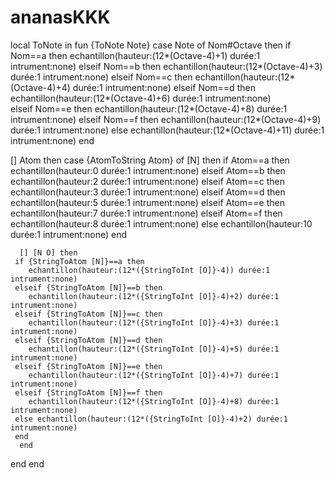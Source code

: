 ananasKKK
=========
local ToNote in
fun {ToNote Note}
   case Note of Nom#Octave then
      if Nom==a then
	 echantillon(hauteur:(12*(Octave-4)+1) durée:1 intrument:none)
      elseif Nom==b then
	 echantillon(hauteur:(12*(Octave-4)+3) durée:1 intrument:none)
      elseif Nom==c then
	 echantillon(hauteur:(12*(Octave-4)+4) durée:1 intrument:none)
      elseif Nom==d then
	 echantillon(hauteur:(12*(Octave-4)+6) durée:1 intrument:none)	 
      elseif Nom==e then
	 echantillon(hauteur:(12*(Octave-4)+8) durée:1 intrument:none)
      elseif Nom==f then
	 echantillon(hauteur:(12*(Octave-4)+9) durée:1 intrument:none)
      else echantillon(hauteur:(12*(Octave-4)+11) durée:1 intrument:none)
      end
      
   [] Atom then
      case {AtomToString Atom} of [N] then
	 if Atom==a then echantillon(hauteur:0 durée:1 intrument:none)
	 elseif Atom==b then echantillon(hauteur:2 durée:1 intrument:none)
	 elseif Atom==c then echantillon(hauteur:3 durée:1 intrument:none)
	 elseif Atom==d then echantillon(hauteur:5 durée:1 intrument:none)
	 elseif Atom==e then echantillon(hauteur:7 durée:1 intrument:none)
	 elseif Atom==f then echantillon(hauteur:8 durée:1 intrument:none)
	 else echantillon(hauteur:10 durée:1 intrument:none)
	 end
	 
      [] [N O] then
	 if {StringToAtom [N]}==a then
	    echantillon(hauteur:(12*({StringToInt [O]}-4)) durée:1 intrument:none)
	 elseif {StringToAtom [N]}==b then
	    echantillon(hauteur:(12*({StringToInt [O]}-4)+2) durée:1 intrument:none)
	 elseif {StringToAtom [N]}==c then
	    echantillon(hauteur:(12*({StringToInt [O]}-4)+3) durée:1 intrument:none)
	 elseif {StringToAtom [N]}==d then
	    echantillon(hauteur:(12*({StringToInt [O]}-4)+5) durée:1 intrument:none)
	 elseif {StringToAtom [N]}==e then
	    echantillon(hauteur:(12*({StringToInt [O]}-4)+7) durée:1 intrument:none)
	 elseif {StringToAtom [N]}==f then
	    echantillon(hauteur:(12*({StringToInt [O]}-4)+8) durée:1 intrument:none)
	 else echantillon(hauteur:(12*({StringToInt [O]}-4)+2) durée:1 intrument:none)
	 end
      end
   end
end
      
